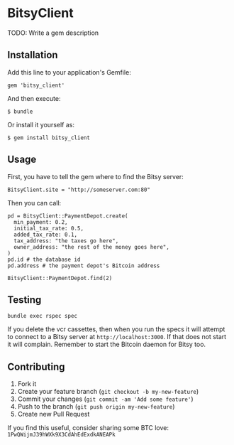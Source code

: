 # BitsyClient

TODO: Write a gem description

## Installation

Add this line to your application's Gemfile:

    gem 'bitsy_client'

And then execute:

    $ bundle

Or install it yourself as:

    $ gem install bitsy_client

## Usage

First, you have to tell the gem where to find the Bitsy server:

    BitsyClient.site = "http://someserver.com:80"

Then you can call:

    pd = BitsyClient::PaymentDepot.create(
      min_payment: 0.2,
      initial_tax_rate: 0.5,
      added_tax_rate: 0.1,
      tax_address: "the taxes go here",
      owner_address: "the rest of the money goes here",
    )
    pd.id # the database id
    pd.address # the payment depot's Bitcoin address

    BitsyClient::PaymentDepot.find(2)

## Testing

    bundle exec rspec spec

If you delete the vcr cassettes, then when you run the specs it will attempt to connect to a Bitsy server at `http://localhost:3000`. If that does not start it will complain. Remember to start the Bitcoin daemon for Bitsy too.

## Contributing

1. Fork it
2. Create your feature branch (`git checkout -b my-new-feature`)
3. Commit your changes (`git commit -am 'Add some feature'`)
4. Push to the branch (`git push origin my-new-feature`)
5. Create new Pull Request

If you find this useful, consider sharing some BTC love: `1PwQWijmJ39hWXk9X3CdAhEdExdkANEAPk`
